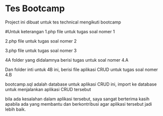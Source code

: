# Tes Bootcamp

Project ini dibuat untuk tes technical mengikuti bootcamp

#Untuk keterangan
1.php file untuk tugas soal nomer 1

2.php file untuk tugas soal nomer 2

3.php file untuk tugas soal nomer 3

4A folder yang didalamnya berisi tugas untuk soal nomer 4.A

Dan folder inti untuk 4B ini, berisi file aplikasi CRUD untuk tugas soal nomer 4.B

bootcamp.sql adalah database untuk aplikasi CRUD ini, import ke database untuk menjalankan aplikasi CRUD tersebut

bila ada kesalahan dalam aplikasi tersebut, saya sangat berterima kasih apabila ada yang membantu dan berkontribusi agar aplikasi tersebut jadi lebih baik.
